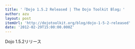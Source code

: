 ```yaml
---
title: '『Dojo 1.5.2 Released | The Dojo Toolkit Blog』'
author: azu
layout: post
itemUrl: 'http://dojotoolkit.org/blog/dojo-1-5-2-released'
date: '2012-02-29T15:00:00.000Z'
---
```

Dojo 1.5.2リリース
